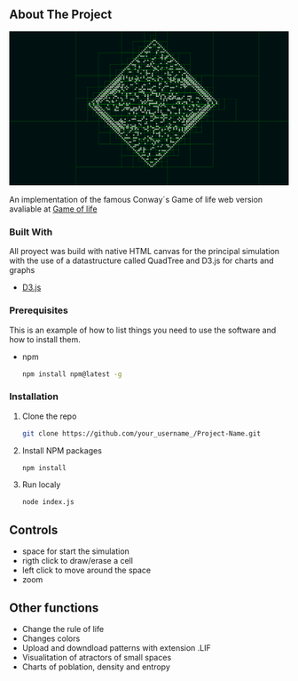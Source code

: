 <!-- ABOUT THE PROJECT -->
## About The Project
![Screenshot](screenshot.png)

An implementation of the famous Conway´s Game of life web version avaliable at 
[Game of life](https://mysterious-brook-87872.herokuapp.com)

### Built With

All proyect was build with native HTML canvas for the principal simulation with the use 
of a datastructure called QuadTree and D3.js for charts and graphs

* [D3.js](https://d3js.org)


### Prerequisites

This is an example of how to list things you need to use the software and how to install them.
* npm
  ```sh
  npm install npm@latest -g
  ```

### Installation

1. Clone the repo
   ```sh
   git clone https://github.com/your_username_/Project-Name.git
   ```
2. Install NPM packages
   ```sh
   npm install
   ```
3. Run localy 
   ```sh
   node index.js
   ```

<!-- USAGE EXAMPLES -->

## Controls
- space for start the simulation 
- rigth click to draw/erase a cell 
- left click to move around the space 
- zoom 
## Other functions
- Change the rule of life 
- Changes colors 
- Upload and downdload patterns with extension .LIF
- Visualitation of atractors of small spaces 
- Charts of poblation, density and entropy 


